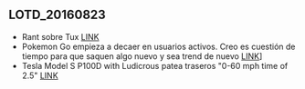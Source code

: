 ## LOTD_20160823

- Rant sobre Tux [LINK](https://piss.io/how-tux-the-penguin-ruined-it-for-linux-8b221fe63387#.2lr3h5jko)
- Pokemon Go empieza a decaer en usuarios activos. Creo es cuestión de tiempo para que saquen algo nuevo y sea trend de nuevo [LINK](http://arstechnica.com/gaming/2016/08/pokemon-go-sheds-more-than-10m-users/)]
- Tesla Model S P100D with Ludicrous patea traseros "0-60 mph time of 2.5" [LINK](https://www.tesla.com/blog/new-tesla-model-s-now-quickest-production-car-world)
